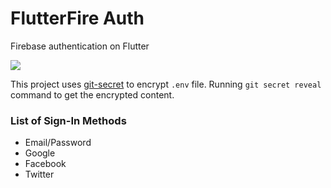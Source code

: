 # FlutterFire Auth

Firebase authentication on Flutter

![](../demo/flutterfire_auth.gif)

This project uses [git-secret](https://git-secret.io) to encrypt `.env` file. Running `git secret reveal` command to get the encrypted content.

### List of Sign-In Methods

- Email/Password
- Google
- Facebook
- Twitter
